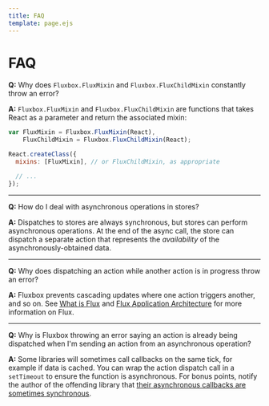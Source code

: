 ```yaml
---
title: FAQ
template: page.ejs
---
```


FAQ
===

**Q:** Why does `Fluxbox.FluxMixin` and `Fluxbox.FluxChildMixin` constantly throw an error?

**A:** `Fluxbox.FluxMixin` and `Fluxbox.FluxChildMixin` are functions that takes React as a parameter and return the associated mixin:

```javascript
var FluxMixin = Fluxbox.FluxMixin(React),
    FluxChildMixin = Fluxbox.FluxChildMixin(React);

React.createClass({
  mixins: [FluxMixin], // or FluxChildMixin, as appropriate

  // ...
});
```

<hr>

**Q:** How do I deal with asynchronous operations in stores?

**A:** Dispatches to stores are always synchronous, but stores can perform asynchronous operations. At the end of the async call, the store can dispatch a separate action that represents the *availability* of the asynchronously-obtained data.

<hr>

**Q:** Why does dispatching an action while another action is in progress throw an error?

**A:** Fluxbox prevents cascading updates where one action triggers another, and so on. See [What is Flux](/what-is-flux.html) and [Flux Application Architecture](http://facebook.github.io/react/docs/flux-overview.html) for more information on Flux.

<hr>

**Q:** Why is Fluxbox throwing an error saying an action is already being dispatched when I'm sending an action from an asynchronous operation?

**A:** Some libraries will sometimes call callbacks on the same tick, for example if data is cached. You can wrap the action dispatch call in a `setTimeout` to ensure the function is asynchronous. For bonus points, notify the author of the offending library that [their asynchronous callbacks are sometimes synchronous](http://blog.ometer.com/2011/07/24/callbacks-synchronous-and-asynchronous/).
